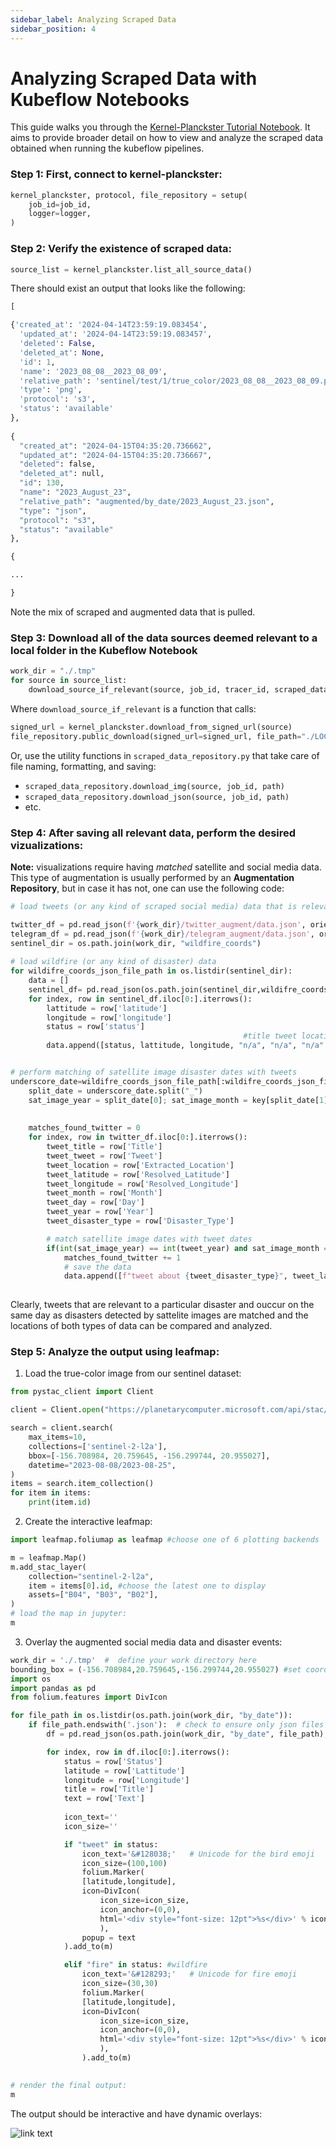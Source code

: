 ```yaml
---
sidebar_label: Analyzing Scraped Data
sidebar_position: 4
---
```


# Analyzing Scraped Data with Kubeflow Notebooks

This guide walks you through the [Kernel-Planckster Tutorial Notebook](https://kubeflow.devmaany.com/notebook/planckster-example/example-kernel-planckster/?folder=/home/jovyan/kernel-planckster-demo). It aims to provide broader detail on how to view and analyze the scraped data obtained when running the kubeflow pipelines. 

### Step 1: First, connect to kernel-planckster:

```python
kernel_planckster, protocol, file_repository = setup(
    job_id=job_id,
    logger=logger,
)
```

### Step 2: Verify the existence of scraped data:

```python
source_list = kernel_planckster.list_all_source_data()
```

There should exist an output that looks like the following:

```python
[

{'created_at': '2024-04-14T23:59:19.083454',
  'updated_at': '2024-04-14T23:59:19.083457',
  'deleted': False,
  'deleted_at': None,
  'id': 1,
  'name': '2023_08_08__2023_08_09',
  'relative_path': 'sentinel/test/1/true_color/2023_08_08__2023_08_09.png',
  'type': 'png',
  'protocol': 's3',
  'status': 'available'
},
  
{
  "created_at": "2024-04-15T04:35:20.736662",
  "updated_at": "2024-04-15T04:35:20.736667",
  "deleted": false,
  "deleted_at": null,
  "id": 130,
  "name": "2023_August_23",
  "relative_path": "augmented/by_date/2023_August_23.json",
  "type": "json",
  "protocol": "s3",
  "status": "available"
},

{

...

}

```
Note the mix of scraped and augmented data that is pulled.


### Step 3: Download all of the data sources deemed relevant to a local folder in the Kubeflow Notebook

```python
work_dir = "./.tmp"
for source in source_list:
    download_source_if_relevant(source, job_id, tracer_id, scraped_data_repository, work_dir)

```

Where ```download_source_if_relevant``` is a function that calls:

```python
signed_url = kernel_planckster.download_from_signed_url(source) 
file_repository.public_download(signed_url=signed_url, file_path="./LOCAL_DIRECTORY/some_file_name.format")

```

Or, use the utility functions in ```scraped_data_repository.py``` that take care of file naming, formatting, and saving:

* ```scraped_data_repository.download_img(source, job_id, path)```
* ```scraped_data_repository.download_json(source, job_id, path)```
* etc.


### Step 4: After saving all relevant data, perform the desired vizualizations:

**Note:** visualizations require having *matched* satellite and social media data. This type of augmentation is usually performed by an **Augmentation Repository**, but in case it has not, one can use the following code:

```python
# load tweets (or any kind of scraped social media) data that is relevant to the particular usecase (wildfires/disaster)

twitter_df = pd.read_json(f'{work_dir}/twitter_augment/data.json', orient="index")
telegram_df = pd.read_json(f'{work_dir}/telegram_augment/data.json', orient="index")
sentinel_dir = os.path.join(work_dir, "wildfire_coords")
    
# load wildfire (or any kind of disaster) data
for wildifre_coords_json_file_path in os.listdir(sentinel_dir):
    data = []
    sentinel_df= pd.read_json(os.path.join(sentinel_dir,wildifre_coords_json_file_path), orient="index")
    for index, row in sentinel_df.iloc[0:].iterrows():
        lattitude = row['latitude']
        longitude = row['longitude']
        status = row['status']
                                                    #title tweet location
        data.append([status, lattitude, longitude, "n/a", "n/a", "n/a" ])


# perform matching of satellite image disaster dates with tweets
underscore_date=wildifre_coords_json_file_path[:wildifre_coords_json_file_path.index("__")]
    split_date = underscore_date.split("_")
    sat_image_year = split_date[0]; sat_image_month = key[split_date[1]]; sat_image_day = split_date[2]
    
    
    matches_found_twitter = 0
    for index, row in twitter_df.iloc[0:].iterrows():
        tweet_title = row['Title']
        tweet_tweet = row['Tweet']
        tweet_location = row['Extracted_Location']
        tweet_latitude = row['Resolved_Latitude']
        tweet_longitude = row['Resolved_Longitude']
        tweet_month = row['Month']
        tweet_day = row['Day']
        tweet_year = row['Year']
        tweet_disaster_type = row['Disaster_Type']

        # match satellite image dates with tweet dates
        if(int(sat_image_year) == int(tweet_year) and sat_image_month == tweet_month and int(sat_image_day) == int(tweet_day)):
            matches_found_twitter += 1
            # save the data
            data.append([f"tweet about {tweet_disaster_type}", tweet_latitude, tweet_longitude, tweet_title, tweet_tweet, tweet_location ])
        

```

Clearly, tweets that are relevant to a particular disaster and ouccur on the same day as disasters detected by sattelite images are matched and the locations of both types of data can be compared and analyzed.

### Step 5: Analyze the output using leafmap:

1. Load the true-color image from our sentinel dataset:
```python
from pystac_client import Client

client = Client.open("https://planetarycomputer.microsoft.com/api/stac/v1")

search = client.search(
    max_items=10,
    collections=['sentinel-2-l2a'],
    bbox=[-156.708984, 20.759645, -156.299744, 20.955027],
    datetime="2023-08-08/2023-08-25",
)
items = search.item_collection()
for item in items:
    print(item.id)

```

2. Create the interactive leafmap:

```python
import leafmap.foliumap as leafmap #choose one of 6 plotting backends

m = leafmap.Map()
m.add_stac_layer(
    collection="sentinel-2-l2a",
    item = items[0].id, #choose the latest one to display
    assets=["B04", "B03", "B02"],
)
# load the map in jupyter:
m

```

3. Overlay the augmented social media data and disaster events:

```python
work_dir = './.tmp'  #  define your work directory here
bounding_box = (-156.708984,20.759645,-156.299744,20.955027) #set coords as well
import os
import pandas as pd
from folium.features import DivIcon

for file_path in os.listdir(os.path.join(work_dir, "by_date")):
    if file_path.endswith('.json'):  # check to ensure only json files are processed
        df = pd.read_json(os.path.join(work_dir, "by_date", file_path), orient="index")

        for index, row in df.iloc[0:].iterrows():
            status = row['Status']
            latitude = row['Lattitude']
            longitude = row['Longitude']
            title = row['Title']
            text = row['Text']
            
            icon_text=''
            icon_size=''

            if "tweet" in status:
                icon_text='&#128038;'   # Unicode for the bird emoji
                icon_size=(100,100)
                folium.Marker(
                [latitude,longitude],
                icon=DivIcon(
                    icon_size=icon_size,
                    icon_anchor=(0,0),
                    html='<div style="font-size: 12pt">%s</div>' % icon_text,
                    ),
                popup = text
            ).add_to(m)

            elif "fire" in status: #wildfire
                icon_text='&#128293;'   # Unicode for fire emoji
                icon_size=(30,30)
                folium.Marker(
                [latitude,longitude],
                icon=DivIcon(
                    icon_size=icon_size,
                    icon_anchor=(0,0),
                    html='<div style="font-size: 12pt">%s</div>' % icon_text,
                    ),
                ).add_to(m)
                

# render the final output:
m
```

The output should be interactive and have dynamic overlays:

![link text](./images/demo-output.png)


